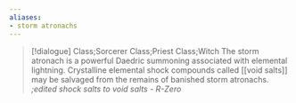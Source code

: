 ```yaml
---
aliases:
- storm atronachs
---
```

>[!dialogue] Class;Sorcerer Class;Priest Class;Witch
>The storm atronach is a powerful Daedric summoning associated with elemental lightning. Crystalline elemental shock compounds called [[void salts]] may be salvaged from the remains of banished storm atronachs.
>*;edited shock salts to void salts - R-Zero*